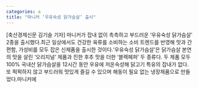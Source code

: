 ```yaml
---
categories: a
title: "마니커 ‘우유숙성 닭가슴살’ 출시"
---
```

[축산경제신문 김기슬 기자] 마니커가 잡내 없이 촉촉하고 부드러운 ‘우유숙성 닭가슴살’ 2종을 출시했다.최근 일상에서도 건강한 육류를 소비하는 소비 트렌드를 반영해 맛과 간편함, 가성비를 모두 잡은 신제품을 출시한 것이다.‘우유숙성 닭가슴살’은 닭가슴살 본연의 맛을 살린 ‘오리지널’ 제품과 진한 후추 맛을 더한 ‘블랙페퍼’ 두 종류다. 두 제품 모두 100% 국내산 닭가슴살을 12시간 동안 우유에 저온숙성해 닭고기 특유의 잡내가 없다. 또 퍽퍽하지 않고 부드러워 맛있게 즐길 수 있으며 해동이 필요 없는 냉장제품으로 만들었다.마니커에